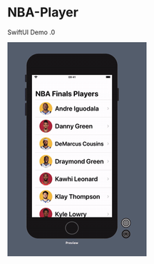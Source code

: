 # NBA-Player
SwiftUI Demo .0

![alt text](https://github.com/Joule87/Media/blob/master/NBA-Player/Screen-Recording-2020-05-13-at-4.gif)
